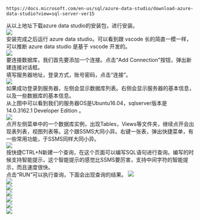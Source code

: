 
```
https://docs.microsoft.com/en-us/sql/azure-data-studio/download-azure-data-studio?view=sql-server-ver15
```
从以上地址下载azure data studio的安装包，进行安装。   
![](https://ftp.bmp.ovh/imgs/2021/04/dcce0bd629da9349.png)   
安装完成之后运行 azure data studio。可以看到跟 vscode 长的简直一模一样，可以推断 azure data studio 是基于 vscode 开发的。   
![](https://ftp.bmp.ovh/imgs/2021/04/9dd6fc80d3e0c0e9.png)   
要连接数据库，我们首先要添加一个连接。点击“Add Connection”按钮，弹出新建连接对话框。   
填写服务器地址，登录方式，账号密码，点击“连接”。   
![](https://ftp.bmp.ovh/imgs/2021/04/3330b1e5192af77a.png)   
如果成功登录到服务器，左侧会显示数据库列表。右侧会显示服务器的基本信息，以及一些数据库的基本信息。   
从上图中可以看到我们的服务器OS是Ubuntu16.04，sqlserver版本是 14.0.3162.1  Developer Edition 。   
![](https://ftp.bmp.ovh/imgs/2021/04/2ce1ade8610b3937.png)   
点开左侧菜单中的一个数据库实例，出现Tables，Views等文件夹，继续点开会出现表列表，视图列表等。这个跟SSMS大同小异。右键一张表，弹出快捷菜单，有一些常用功能，于SSMS同样大同小异。   
![](https://ftp.bmp.ovh/imgs/2021/04/d9c3e9d1470be2bc.png)   
按快捷CTRL+N新建一个查询，在这个页面可以编写SQL语句进行查询。编写的时候支持智能提示，这个智能提示的感觉比SSMS要厉害，支持中间字符的智能提示，而且速度很快。   
点击“RUN”可以执行查询，下面会出现查询的结果。
![](https://ftp.bmp.ovh/imgs/2021/04/4bf6d338f103de9e.png)   
![](https://ftp.bmp.ovh/imgs/2021/04/b945380df75ab891.png)   
![](https://ftp.bmp.ovh/imgs/2021/04/e9f8300d35a2d57d.png)   
![](https://ftp.bmp.ovh/imgs/2021/04/e7701d471ad6c5cf.png)   
![](https://ftp.bmp.ovh/imgs/2021/04/cd0ee53ab97c757a.png)   
![](https://ftp.bmp.ovh/imgs/2021/04/930b46442090ffb6.png)   
![](https://ftp.bmp.ovh/imgs/2021/04/a127331353497c13.png)   